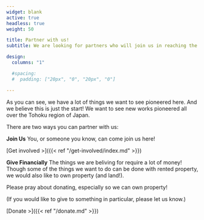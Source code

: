 ```yaml
---
widget: blank
active: true
headless: true
weight: 50

title: Partner with us!
subtitle: We are looking for partners who will join us in reaching the Japanese in Northern Japan.

design:
  columns: "1"

  #spacing:
  #  padding: ["20px", "0", "20px", "0"]

---
```


As you can see, we have a lot of things we want to see pioneered here. And we believe this is just the start! We want to see new works pioneered all over the Tohoku region of Japan.

There are two ways you can partner with us:

**Join Us**
You, or someone you know, can come join us here! 

[Get involved >]({{< ref "/get-involved/index.md" >}})

**Give Financially**
The things we are beliving for require a lot of money! Though some of the things we want to do can be done with rented property, we would also like to own property (and land!).

Please pray about donating, especially so we can own property!

(If you would like to give to something in particular, please let us know.)

[Donate >]({{< ref "/donate.md" >}})

